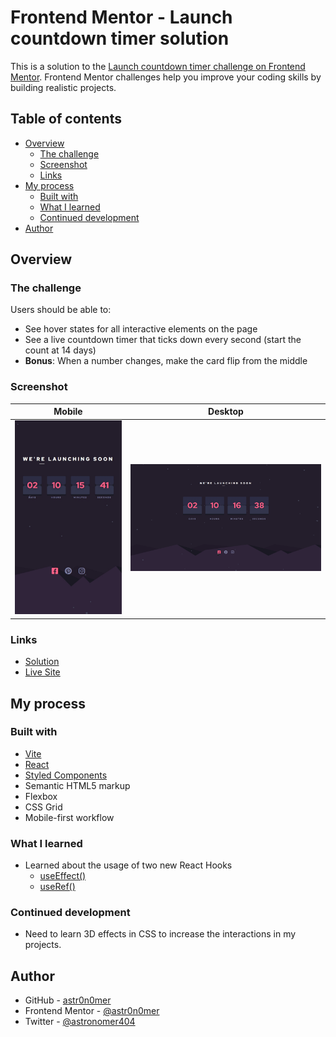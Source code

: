# Frontend Mentor - Launch countdown timer solution

This is a solution to the [Launch countdown timer challenge on Frontend Mentor](https://www.frontendmentor.io/challenges/launch-countdown-timer-N0XkGfyz-). Frontend Mentor challenges help you improve your coding skills by building realistic projects.

## Table of contents

- [Overview](#overview)
  - [The challenge](#the-challenge)
  - [Screenshot](#screenshot)
  - [Links](#links)
- [My process](#my-process)
  - [Built with](#built-with)
  - [What I learned](#what-i-learned)
  - [Continued development](#continued-development)
- [Author](#author)

## Overview

### The challenge

Users should be able to:

- See hover states for all interactive elements on the page
- See a live countdown timer that ticks down every second (start the count at 14 days)
- **Bonus**: When a number changes, make the card flip from the middle

### Screenshot

| Mobile                              | Desktop                              |
| ----------------------------------- | ------------------------------------ |
| ![](./public/screenshot-mobile.png) | ![](./public/screenshot-desktop.png) |

### Links

- [Solution](./)
- [Live Site](https://astr0n0mer.github.io/challenges-frontendmentor.io/launch-countdown-timer/dist/index.html)

## My process

### Built with

- [Vite](https://vitejs.dev/)
- [React](https://react.dev/)
- [Styled Components](https://styled-components.com/)
- Semantic HTML5 markup
- Flexbox
- CSS Grid
- Mobile-first workflow

### What I learned

- Learned about the usage of two new React Hooks
  - [useEffect()](https://react.dev/reference/react/useEffect)
  - [useRef()](https://react.dev/reference/react/useRef)

### Continued development

- Need to learn 3D effects in CSS to increase the interactions in my projects.

## Author

- GitHub - [astr0n0mer](https://www.github.com/astr0n0mer)
- Frontend Mentor - [@astr0n0mer](https://www.frontendmentor.io/profile/astr0n0mer)
- Twitter - [@astronomer404](https://www.twitter.com/astronomer404)
